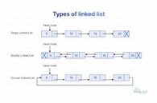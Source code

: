 ![image alt](https://github.com/KC-DEEPAK/LINKED-LISTS_IN_C_DSA/blob/27cbf4326aa288881ac337f12bed342eba967528/download%20(1).jpeg)
